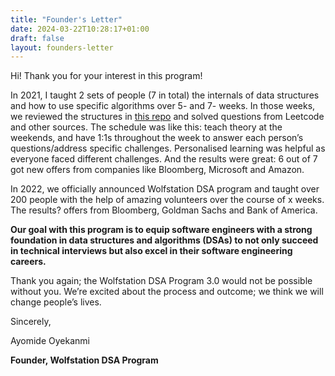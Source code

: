 ```yaml
---
title: "Founder's Letter"
date: 2024-03-22T10:28:17+01:00
draft: false
layout: founders-letter
---
```


Hi! Thank you for your interest in this program!

In 2021, I taught 2 sets of people (7 in total) the internals of data structures and how to use specific algorithms over 5- and 7- weeks. In those weeks, we reviewed the structures in [this repo](https://github.com/oyekanmiayo/data-structures-all-langs) and solved questions from Leetcode and other sources. The schedule was like this: teach theory at the weekends, and have 1:1s throughout the week to answer each person’s questions/address specific challenges. Personalised learning was helpful as everyone faced different challenges. And the results were great: 6 out of 7 got new offers from companies like Bloomberg, Microsoft and Amazon.

In 2022, we officially announced Wolfstation DSA program and taught over 200 people with the help of amazing volunteers over the course of x weeks. The results? offers from Bloomberg, Goldman Sachs and Bank of America.

**Our goal with this program is to equip software engineers with a strong foundation in data structures and algorithms (DSAs) to not only succeed in technical interviews but also excel in their software engineering careers.**

Thank you again; the Wolfstation DSA Program 3.0 would not be possible without you. We’re excited about the process and outcome; we think we will change people’s lives.

Sincerely,

Ayomide Oyekanmi

 **Founder, Wolfstation DSA Program**